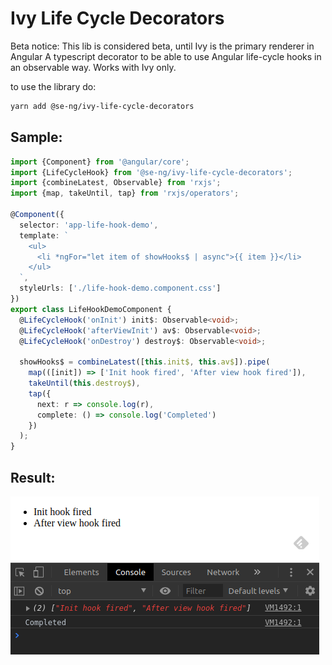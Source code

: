 # Ivy Life Cycle Decorators

Beta notice: This lib is considered beta, until Ivy is the primary renderer in Angular
A typescript decorator to be able to use Angular life-cycle hooks in an observable way. Works with Ivy only.


to use the library do:

```bash
yarn add @se-ng/ivy-life-cycle-decorators
```


## Sample:

```typescript
import {Component} from '@angular/core';
import {LifeCycleHook} from '@se-ng/ivy-life-cycle-decorators';
import {combineLatest, Observable} from 'rxjs';
import {map, takeUntil, tap} from 'rxjs/operators';

@Component({
  selector: 'app-life-hook-demo',
  template: `
    <ul>
      <li *ngFor="let item of showHooks$ | async">{{ item }}</li>
    </ul>
  `,
  styleUrls: ['./life-hook-demo.component.css']
})
export class LifeHookDemoComponent {
  @LifeCycleHook('onInit') init$: Observable<void>;
  @LifeCycleHook('afterViewInit') av$: Observable<void>;
  @LifeCycleHook('onDestroy') destroy$: Observable<void>;

  showHooks$ = combineLatest([this.init$, this.av$]).pipe(
    map(([init]) => ['Init hook fired', 'After view hook fired']),
    takeUntil(this.destroy$),
    tap({
      next: r => console.log(r),
      complete: () => console.log('Completed')
    })
  );
}
```

## Result:

![sample](./img/sample.png)
